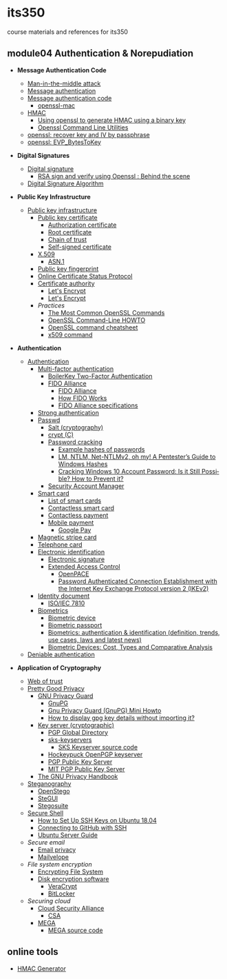 # its350
course materials and references for its350

## module04 Authentication & Norepudiation

* __Message Authentication Code__
  * [Man-in-the-middle attack](https://en.wikipedia.org/wiki/Man-in-the-middle\_attack)
  * [Message authentication](https://en.wikipedia.org/wiki/Message\_authentication)
  * [Message authentication code](https://en.wikipedia.org/wiki/Message\_authentication\_code)
    * [openssl-mac](https://www.openssl.org/docs/manmaster/man1/openssl-mac.html)
  * [HMAC](https://en.wikipedia.org/wiki/HMAC)
    * [Using openssl to generate HMAC using a binary key](http://nwsmith.blogspot.com/2012/07/using-openssl-to-generate-hmac-using.html)
    * [Openssl Command Line Utilities](https://wiki.openssl.org/index.php/Command\_Line\_Utilities)
  * [openssl: recover key and IV by passphrase](https://security.stackexchange.com/questions/29106/openssl-recover-key-and-iv-by-passphrase)
  * [openssl: EVP_BytesToKey](https://www.openssl.org/docs/manmaster/man3/EVP\_BytesToKey.html)
    

* __Digital Signatures__
  * [Digital signature](https://en.wikipedia.org/wiki/Digital\_signature)
    * [RSA sign and verify using Openssl : Behind the scene](https://medium.com/@bn121rajesh/rsa-sign-and-verify-using-openssl-behind-the-scene-bf3cac0aade2)
  * [Digital Signature Algorithm](https://en.wikipedia.org/wiki/Digital\_Signature\_Algorithm)

* __Public Key Infrastructure__
  * [Public key infrastructure](https://en.wikipedia.org/wiki/Public\_key\_infrastructure)
    * [Public key certificate](https://en.wikipedia.org/wiki/Public_key_certificate)
      * [Authorization certificate](https://en.wikipedia.org/wiki/Authorization\_certificate)
      * [Root certificate](https://en.wikipedia.org/wiki/Root\_certificate)
      * [Chain of trust](https://en.wikipedia.org/wiki/Chain\_of\_trust)
      * [Self-signed certificate](https://en.wikipedia.org/wiki/Self-signed\_certificate)
    * [X.509](https://en.wikipedia.org/wiki/X.509)
      * [ASN.1](https://en.wikipedia.org/wiki/ASN.1)
    * [Public key fingerprint](https://en.wikipedia.org/wiki/Public\_key\_fingerprint)
    * [Online Certificate Status Protocol](https://en.wikipedia.org/wiki/Online\_Certificate\_Status\_Protocol)
    * [Certificate authority](https://en.wikipedia.org/wiki/Certificate\_authority)
      * [Let's Encrypt](https://en.wikipedia.org/wiki/Let%27s\_Encrypt)
      * [Let's Encrypt](https://letsencrypt.org/)
    * _Practices_
      * [The Most Common OpenSSL Commands](https://www.sslshopper.com/article-most-common-openssl-commands.html)
      * [OpenSSL Command-Line HOWTO](https://www.madboa.com/geek/openssl/)
      * [OpenSSL command cheatsheet](https://www.freecodecamp.org/news/openssl-command-cheatsheet-b441be1e8c4a/)
      * [x509 command](https://www.openssl.org/docs/man1.0.2/man1/x509.html)
* __Authentication__
  * [Authentication](https://en.wikipedia.org/wiki/Authentication)
    * [Multi-factor authentication](https://en.wikipedia.org/wiki/Multi-factor\_authentication)
      * [BoilerKey Two-Factor Authentication](https://www.purdue.edu/securepurdue/identity-access/boilerkey/index.php)
      * [FIDO Alliance](https://en.wikipedia.org/wiki/FIDO\_Alliance)
        * [FIDO Alliance](https://fidoalliance.org/)
        * [How FIDO Works](https://fidoalliance.org/how-fido-works/)
        * [FIDO Alliance specifications](https://fidoalliance.org/specifications/download/)
    * [Strong authentication](https://en.wikipedia.org/wiki/Strong\_authentication)
    * [Passwd](https://en.wikipedia.org/wiki/Passwd)
      * [Salt (cryptography)](https://en.wikipedia.org/wiki/Salt\_\(cryptography\))
      * [crypt (C)](https://en.wikipedia.org/wiki/Crypt\_\(C\))
      * [Password cracking](https://en.wikipedia.org/wiki/Password\_cracking)
        * [Example hashes of passwords](https://hashcat.net/wiki/doku.php?id=example\_hashes)
        * [LM, NTLM, Net-NTLMv2, oh my! A Pentester’s Guide to Windows Hashes](https://medium.com/@petergombos/lm-ntlm-net-ntlmv2-oh-my-a9b235c58ed4)
        * [Crack­ing Win­dows 10 Account Pass­word: Is it Still Pos­si­ble? How to Pre­vent it?](https://www.guidingtech.com/61991/cracking-windows-10-password-prevent/)
      * [Security Account Manager](https://en.wikipedia.org/wiki/Security\_Account\_Manager)
    * [Smart card](https://en.wikipedia.org/wiki/Smart\_card)
      * [List of smart cards](https://en.wikipedia.org/wiki/List\_of\_smart\_cards)
      * [Contactless smart card](https://en.wikipedia.org/wiki/Contactless\_smart\_card)
      * [Contactless payment](https://en.wikipedia.org/wiki/Contactless\_payment)
      * [Mobile payment](https://en.wikipedia.org/wiki/Mobile\_payment)
        * [Google Pay](https://en.wikipedia.org/wiki/Google\_Pay)
    * [Magnetic stripe card](https://en.wikipedia.org/wiki/Magnetic\_stripe\_card)
    * [Telephone card](https://en.wikipedia.org/wiki/Telephone\_card)
    * [Electronic identification](https://en.wikipedia.org/wiki/Electronic\_identification)
      * [Electronic signature](https://en.wikipedia.org/wiki/Electronic\_signature)
      * [Extended Access Control](https://en.wikipedia.org/wiki/Extended\_Access\_Control)
        * [OpenPACE](https://frankmorgner.github.io/openpace/)
        * [Password Authenticated Connection Establishment with the Internet Key Exchange Protocol version 2 (IKEv2)](https://tools.ietf.org/html/rfc6631)
    * [Identity document](https://en.wikipedia.org/wiki/Identity\_document)
      * [ISO/IEC 7810](https://en.wikipedia.org/wiki/ISO/IEC\_7810)
    * [Biometrics](https://en.wikipedia.org/wiki/Biometrics)
      * [Biometric device](https://en.wikipedia.org/wiki/Biometric\_device)
      * [Biometric passport](https://en.wikipedia.org/wiki/Biometric\_passport)
      * [Biometrics: authentication & identification (definition, trends, use cases, laws and latest news)](https://www.thalesgroup.com/en/markets/digital-identity-and-security/government/inspired/biometrics)
      * [Biometric Devices: Cost, Types and Comparative Analysis](https://www.bayometric.com/biometric-devices-cost/)
  * [Deniable authentication](https://en.wikipedia.org/wiki/Deniable\_authentication)

* __Application of Cryptography__
  * [Web of trust](https://en.wikipedia.org/wiki/Web\_of\_trust)
  * [Pretty Good Privacy](https://en.wikipedia.org/wiki/Pretty\_Good\_Privacy)
    * [GNU Privacy Guard](https://en.wikipedia.org/wiki/GNU\_Privacy\_Guard)
      * [GnuPG](https://gnupg.org/)
      * [Gnu Privacy Guard (GnuPG) Mini Howto](https://www.dewinter.com/gnupg_howto/english/GPGMiniHowto.html)
      * [How to display gpg key details without importing it?](https://stackoverflow.com/questions/22136029/how-to-display-gpg-key-details-without-importing-it)
    * [Key server (cryptographic)](https://en.wikipedia.org/wiki/Key\_server\_\(cryptographic\))
      * [PGP Global Directory](https://keyserver.pgp.com)
      * [sks-keyservers](https://sks-keyservers.net/)
        * [SKS Keyserver source code](https://github.com/SKS-Keyserver/sks-keyserver)
      * [Hockeypuck OpenPGP keyserver](https://keyserver.ubuntu.com/)
      * [PGP Public Key Server](https://pgp.key-server.io/)
      * [MIT PGP Public Key Server](https://pgp.mit.edu/)
    * [The GNU Privacy Handbook](https://www.gnupg.org/gph/en/manual/book1.html)
  * [Steganography](https://en.wikipedia.org/wiki/Steganography)
    * [OpenStego](https://www.openstego.com/)
    * [SteGUI](http://stegui.sourceforge.net/)
    * [Stegosuite](https://stegosuite.org/)
  * [Secure Shell](https://en.wikipedia.org/wiki/Secure\_Shell)
    * [How to Set Up SSH Keys on Ubuntu 18.04](https://www.digitalocean.com/community/tutorials/how-to-set-up-ssh-keys-on-ubuntu-1804)
    * [Connecting to GitHub with SSH](https://docs.github.com/en/github/authenticating-to-github/connecting-to-github-with-ssh)
    * [Ubuntu Server Guide](https://ubuntu.com/server/docs)
  * _Secure email_
    * [Email privacy](https://en.wikipedia.org/wiki/Email\_privacy)
    * [Mailvelope](https://www.mailvelope.com)
  * _File system encryption_
    * [Encrypting File System](https://en.wikipedia.org/wiki/Encrypting\_File\_System)
    * [Disk encryption software](https://en.wikipedia.org/wiki/Disk\_encryption\_software)
      * [VeraCrypt](https://www.veracrypt.fr/en/Home.html)
      * [BitLocker](https://en.wikipedia.org/wiki/BitLocker)
  * _Securing cloud_
    * [Cloud Security Alliance](https://en.wikipedia.org/wiki/Cloud\_Security\_Alliance)
      * [CSA](https://cloudsecurityalliance.org/)
    * [MEGA](https://mega.nz/)
      * [MEGA source code](https://github.com/meganz)


## online tools

* [HMAC Generator](https://codebeautify.org/hmac-generator)

